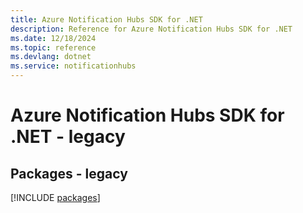 ```yaml
---
title: Azure Notification Hubs SDK for .NET
description: Reference for Azure Notification Hubs SDK for .NET
ms.date: 12/18/2024
ms.topic: reference
ms.devlang: dotnet
ms.service: notificationhubs
---
```

# Azure Notification Hubs SDK for .NET - legacy
## Packages - legacy
[!INCLUDE [packages](notification-hubs-index.md)]